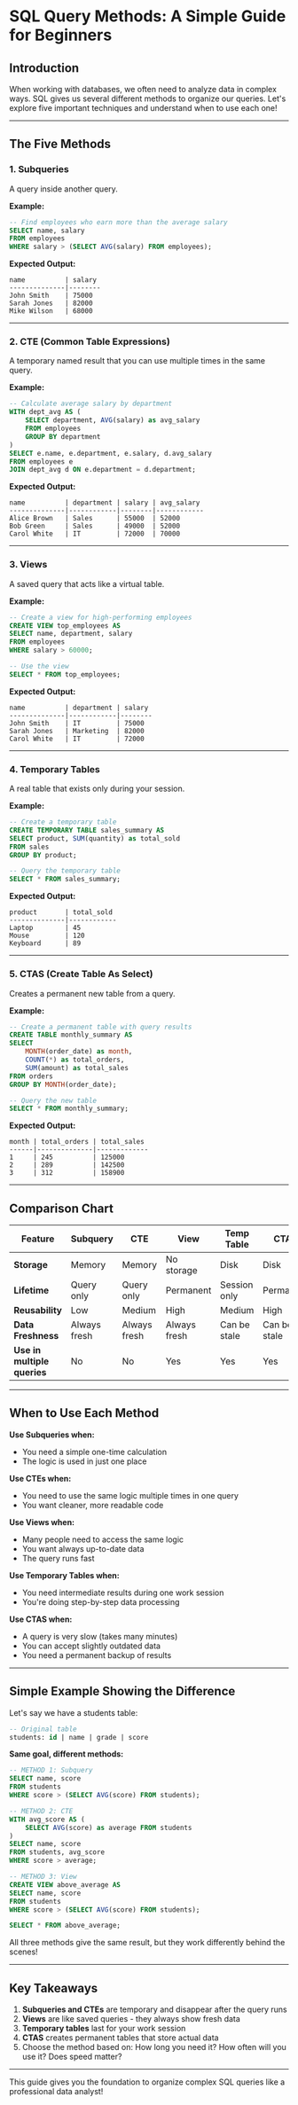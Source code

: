 # SQL Query Methods: A Simple Guide for Beginners

## Introduction

When working with databases, we often need to analyze data in complex ways. SQL gives us several different methods to organize our queries. Let's explore five important techniques and understand when to use each one!

---

## The Five Methods

### 1. **Subqueries**
A query inside another query.

**Example:**
```sql
-- Find employees who earn more than the average salary
SELECT name, salary
FROM employees
WHERE salary > (SELECT AVG(salary) FROM employees);
```

**Expected Output:**
```
name          | salary
--------------|--------
John Smith    | 75000
Sarah Jones   | 82000
Mike Wilson   | 68000
```

---

### 2. **CTE (Common Table Expressions)**
A temporary named result that you can use multiple times in the same query.

**Example:**
```sql
-- Calculate average salary by department
WITH dept_avg AS (
    SELECT department, AVG(salary) as avg_salary
    FROM employees
    GROUP BY department
)
SELECT e.name, e.department, e.salary, d.avg_salary
FROM employees e
JOIN dept_avg d ON e.department = d.department;
```

**Expected Output:**
```
name          | department | salary | avg_salary
--------------|------------|--------|------------
Alice Brown   | Sales      | 55000  | 52000
Bob Green     | Sales      | 49000  | 52000
Carol White   | IT         | 72000  | 70000
```

---

### 3. **Views**
A saved query that acts like a virtual table.

**Example:**
```sql
-- Create a view for high-performing employees
CREATE VIEW top_employees AS
SELECT name, department, salary
FROM employees
WHERE salary > 60000;

-- Use the view
SELECT * FROM top_employees;
```

**Expected Output:**
```
name          | department | salary
--------------|------------|--------
John Smith    | IT         | 75000
Sarah Jones   | Marketing  | 82000
Carol White   | IT         | 72000
```

---

### 4. **Temporary Tables**
A real table that exists only during your session.

**Example:**
```sql
-- Create a temporary table
CREATE TEMPORARY TABLE sales_summary AS
SELECT product, SUM(quantity) as total_sold
FROM sales
GROUP BY product;

-- Query the temporary table
SELECT * FROM sales_summary;
```

**Expected Output:**
```
product       | total_sold
--------------|------------
Laptop        | 45
Mouse         | 120
Keyboard      | 89
```

---

### 5. **CTAS (Create Table As Select)**
Creates a permanent new table from a query.

**Example:**
```sql
-- Create a permanent table with query results
CREATE TABLE monthly_summary AS
SELECT 
    MONTH(order_date) as month,
    COUNT(*) as total_orders,
    SUM(amount) as total_sales
FROM orders
GROUP BY MONTH(order_date);

-- Query the new table
SELECT * FROM monthly_summary;
```

**Expected Output:**
```
month | total_orders | total_sales
------|--------------|-------------
1     | 245          | 125000
2     | 289          | 142500
3     | 312          | 158900
```

---

## Comparison Chart

| Feature | Subquery | CTE | View | Temp Table | CTAS |
|---------|----------|-----|------|------------|------|
| **Storage** | Memory | Memory | No storage | Disk | Disk |
| **Lifetime** | Query only | Query only | Permanent | Session only | Permanent |
| **Reusability** | Low | Medium | High | Medium | High |
| **Data Freshness** | Always fresh | Always fresh | Always fresh | Can be stale | Can be stale |
| **Use in multiple queries** | No | No | Yes | Yes | Yes |

---

## When to Use Each Method

**Use Subqueries when:**
- You need a simple one-time calculation
- The logic is used in just one place

**Use CTEs when:**
- You need to use the same logic multiple times in one query
- You want cleaner, more readable code

**Use Views when:**
- Many people need to access the same logic
- You want always up-to-date data
- The query runs fast

**Use Temporary Tables when:**
- You need intermediate results during one work session
- You're doing step-by-step data processing

**Use CTAS when:**
- A query is very slow (takes many minutes)
- You can accept slightly outdated data
- You need a permanent backup of results

---

## Simple Example Showing the Difference

Let's say we have a students table:

```sql
-- Original table
students: id | name | grade | score
```

**Same goal, different methods:**

```sql
-- METHOD 1: Subquery
SELECT name, score
FROM students
WHERE score > (SELECT AVG(score) FROM students);

-- METHOD 2: CTE
WITH avg_score AS (
    SELECT AVG(score) as average FROM students
)
SELECT name, score
FROM students, avg_score
WHERE score > average;

-- METHOD 3: View
CREATE VIEW above_average AS
SELECT name, score
FROM students
WHERE score > (SELECT AVG(score) FROM students);

SELECT * FROM above_average;
```

All three methods give the same result, but they work differently behind the scenes!

---

## Key Takeaways

1. **Subqueries and CTEs** are temporary and disappear after the query runs
2. **Views** are like saved queries - they always show fresh data
3. **Temporary tables** last for your work session
4. **CTAS** creates permanent tables that store actual data
5. Choose the method based on: How long you need it? How often will you use it? Does speed matter?

---

This guide gives you the foundation to organize complex SQL queries like a professional data analyst!
